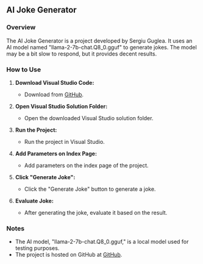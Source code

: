 ## AI Joke Generator

### Overview
The AI Joke Generator is a project developed by Sergiu Guglea. It uses an AI model named "llama-2-7b-chat.Q8_0.gguf" to generate jokes. The model may be a bit slow to respond, but it provides decent results.

### How to Use
1. **Download Visual Studio Code:** 
   - Download from [GitHub](https://github.com/SergiuGuglea/AI-Joke-Gen/tree/master).

2. **Open Visual Studio Solution Folder:** 
   - Open the downloaded Visual Studio solution folder.

3. **Run the Project:**
   - Run the project in Visual Studio.

4. **Add Parameters on Index Page:** 
   - Add parameters on the index page of the project.

5. **Click "Generate Joke":** 
   - Click the "Generate Joke" button to generate a joke.

6. **Evaluate Joke:** 
   - After generating the joke, evaluate it based on the result.

### Notes
- The AI model, "llama-2-7b-chat.Q8_0.gguf," is a local model used for testing purposes.
- The project is hosted on GitHub at [GitHub](https://github.com/SergiuGuglea/AI-Joke-Gen/tree/master).
